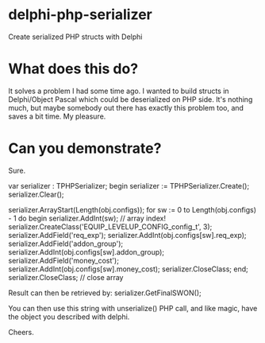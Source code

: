 # delphi-php-serializer
Create serialized PHP structs with Delphi

# What does this do?
It solves a problem I had some time ago. I wanted to build structs in Delphi/Object Pascal which could be deserialized on PHP side. It's nothing much, but maybe somebody out there has exactly this problem too, and saves a bit time. My pleasure.

# Can you demonstrate?

Sure.

  var
  serializer : TPHPSerializer;
  begin
  serializer := TPHPSerializer.Create();
  serializer.Clear();

  serializer.ArrayStart(Length(obj.configs));
  for sw := 0 to Length(obj.configs) - 1 do
  begin
    serializer.AddInt(sw); // array index!
    serializer.CreateClass('EQUIP_LEVELUP_CONFIG_config_t', 3);
    serializer.AddField('req_exp');
    serializer.AddInt(obj.configs[sw].req_exp);
    serializer.AddField('addon_group');
    serializer.AddInt(obj.configs[sw].addon_group);
    serializer.AddField('money_cost');
    serializer.AddInt(obj.configs[sw].money_cost);
    serializer.CloseClass;
  end;
  serializer.CloseClass; // close array
  
 Result can then be retrieved by:
  serializer.GetFinalSWON();
  
 You can then use this string with unserialize() PHP call, and like magic, have the object you described with delphi.
 
 Cheers.

